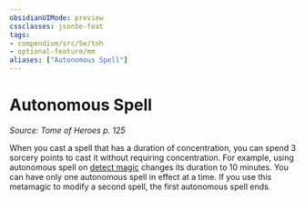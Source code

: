 ```yaml
---
obsidianUIMode: preview
cssclasses: json5e-feat
tags:
- compendium/src/5e/toh
- optional-feature/mm
aliases: ["Autonomous Spell"]
---
```

# Autonomous Spell
*Source: Tome of Heroes p. 125*  

When you cast a spell that has a duration of concentration, you can spend 3 sorcery points to cast it without requiring concentration. For example, using autonomous spell on [detect magic](2-Mechanics/CLI/spells/detect-magic.md) changes its duration to 10 minutes. You can have only one autonomous spell in effect at a time. If you use this metamagic to modify a second spell, the first autonomous spell ends.